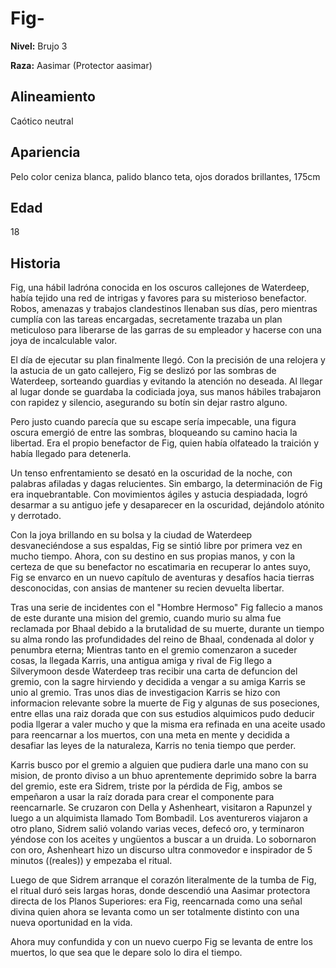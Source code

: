 # Fig-

**Nivel:** Brujo 3

**Raza:** Aasimar (Protector aasimar)

## Alineamiento
Caótico neutral

## Apariencia
Pelo color ceniza blanca, palido blanco teta, ojos dorados brillantes, 175cm

## Edad
18

## Historia
Fig, una hábil ladróna conocida en los oscuros callejones de Waterdeep, había tejido una red de intrigas y favores para su misterioso benefactor. Robos, amenazas y trabajos clandestinos llenaban sus días, pero mientras cumplía con las tareas encargadas, secretamente trazaba un plan meticuloso para liberarse de las garras de su empleador y hacerse con una joya de incalculable valor.

El día de ejecutar su plan finalmente llegó. Con la precisión de una relojera y la astucia de un gato callejero, Fig se deslizó por las sombras de Waterdeep, sorteando guardias y evitando la atención no deseada. Al llegar al lugar donde se guardaba la codiciada joya, sus manos hábiles trabajaron con rapidez y silencio, asegurando su botín sin dejar rastro alguno.

Pero justo cuando parecía que su escape sería impecable, una figura oscura emergió de entre las sombras, bloqueando su camino hacia la libertad. Era el propio benefactor de Fig, quien había olfateado la traición y había llegado para detenerla.

Un tenso enfrentamiento se desató en la oscuridad de la noche, con palabras afiladas y dagas relucientes. Sin embargo, la determinación de Fig era inquebrantable. Con movimientos ágiles y astucia despiadada, logró desarmar a su antiguo jefe y desaparecer en la oscuridad, dejándolo atónito y derrotado.

Con la joya brillando en su bolsa y la ciudad de Waterdeep desvaneciéndose a sus espaldas, Fig se sintió libre por primera vez en mucho tiempo. Ahora, con su destino en sus propias manos, y con la certeza de que su benefactor no escatimaria en recuperar lo antes suyo, Fig se envarco en un nuevo capítulo de aventuras y desafíos hacia tierras desconocidas, con ansias de mantener su recien devuelta libertar.

Tras una serie de incidentes con el "Hombre Hermoso" Fig fallecio a manos de este durante una mision del gremio, cuando murio su alma fue reclamada por Bhaal debido a la brutalidad de su muerte, durante un tiempo su alma rondo las profundidades del reino de Bhaal, condenada al dolor y penumbra eterna; Mientras tanto en el gremio comenzaron a suceder cosas, la llegada Karris, una antigua amiga y rival de Fig llego a Silverymoon desde Waterdeep tras recibir una carta de defuncion del gremio, con la sagre hirviendo y decidida a vengar a su amiga Karris se unio al gremio. 
Tras unos dias de investigacion Karris se hizo con informacion relevante sobre la muerte de Fig y algunas de sus poseciones, entre ellas una raiz dorada que con sus estudios alquimicos pudo deducir podia llgerar a valer mucho y que la misma era refinada en una aceite usado para reencarnar a los muertos, con una meta en mente y decidida a desafiar las leyes de la naturaleza, Karris no tenia tiempo que perder. 

 Karris busco por el gremio a alguien que pudiera darle una mano con su mision, de pronto diviso a un bhuo aprentemente deprimido sobre la barra del gremio, este era Sidrem, triste por la pérdida de Fig, ambos se empeñaron a usar la raíz dorada para crear el componente para reencarnarle.
Se cruzaron con Della y Ashenheart, visitaron a Rapunzel y luego a un alquimista llamado Tom Bombadil. Los aventureros viajaron a otro plano, Sidrem salió volando varias veces, defecó oro, y terminaron yéndose con los aceites y ungüentos a buscar a un druida. Lo sobornaron con oro, Ashenheart hizo un discurso ultra conmovedor e inspirador de 5 minutos ((reales)) y empezaba el ritual.

Luego de que Sidrem arranque el corazón literalmente de la tumba de Fig, el ritual duró seis largas horas, donde descendió una Aasimar protectora directa de los Planos Superiores: era Fig, reencarnada como una señal divina quien ahora se levanta como un ser totalmente distinto con una nueva oportunidad en la vida. 

Ahora muy confundida y con un nuevo cuerpo Fig se levanta de entre los muertos, lo que sea que le depare solo lo dira el tiempo. 


